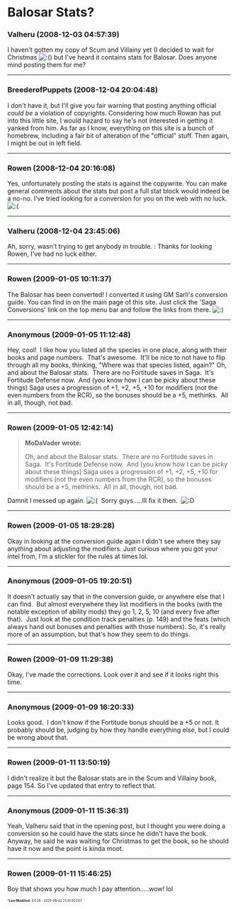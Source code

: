 # Balosar Stats?

### **Valheru** (2008-12-03 04:57:39)

I haven't gotten my copy of Scum and Villainy yet (I decided to wait for Christmas <!-- s:( -->![:(](https://i.ibb.co/FqwXZcmj/icon-e-sad.gif)<!-- s:( -->) but I've heard it contains stats for Balosar. Does anyone mind posting them for me?

---

### **BreederofPuppets** (2008-12-04 20:04:48)

I don't have it, but I'll give you fair warning that posting anything official *could be* a violation of copyrights. Considering how much Rowan has put into this little site, I would hazard to say he's not interested in getting it yanked from him.
As far as I know, everything on this site is a bunch of homebrew, including a fair bit of alteration of the "official" stuff.
Then again, I might be out in left field.

---

### **Rowen** (2008-12-04 20:16:08)

Yes, unfortunately posting the stats is against the copywrite. You can make general comments about the stats but post a full stat block would indeed be a no-no.
I've tried looking for a conversion for you on the web with no luck. <!-- s:( -->![:(](https://i.ibb.co/FqwXZcmj/icon-e-sad.gif)<!-- s:( -->

---

### **Valheru** (2008-12-04 23:45:06)

Ah, sorry, wasn't trying to get anybody in trouble. :
Thanks for looking Rowen, I've had no luck either.

---

### **Rowen** (2009-01-05 10:11:37)

The Balosar has been converted! I converted it using GM Sarli's conversion guide. You can find in on the main page of this site. Just click the 'Saga Conversions' link on the top menu bar and follow the links from there. <!-- s:) -->![:)](https://i.ibb.co/8LPNcWCM/icon-e-smile.gif)<!-- s:) -->

---

### **Anonymous** (2009-01-05 11:12:48)

Hey, cool!  I like how you listed all the species in one place, along with their books and page numbers.  That's awesome.  It'll be nice to not have to flip through all my books, thinking, "Where was that species listed, again?"
Oh, and about the Balosar stats.  There are no Fortitude saves in Saga.  It's Fortitude Defense now.  And (you know how I can be picky about these things) Saga uses a progression of +1, +2, +5, +10 for modifiers (not the even numbers from the RCR), so the bonuses should be a +5, methinks.  All in all, though, not bad.

---

### **Rowen** (2009-01-05 12:42:14)

> **MoDaVader wrote:**
>
> Oh, and about the Balosar stats.  There are no Fortitude saves in Saga.  It&#39;s Fortitude Defense now.  And (you know how I can be picky about these things) Saga uses a progression of +1, +2, +5, +10 for modifiers (not the even numbers from the RCR), so the bonuses should be a +5, methinks.  All in all, though, not bad.

Damnit I messed up again. <!-- s:( -->![:(](https://i.ibb.co/FqwXZcmj/icon-e-sad.gif)<!-- s:( -->  Sorry guys.....Ill fix it then.  <!-- s:D -->![:D](https://i.ibb.co/MDcFvFDD/icon-e-biggrin.gif)<!-- s:D -->

---

### **Rowen** (2009-01-05 18:29:28)

Okay in looking at the conversion guide again I didn't see where they say anything about adjusting the modifiers. Just curious where you got your intel from, I'm a stickler for the rules at times lol.

---

### **Anonymous** (2009-01-05 19:20:51)

It doesn't actually say that in the conversion guide, or anywhere else that I can find.  But almost everywhere they list modifiers in the books (with the notable exception of ability mods) they go 1, 2, 5, 10 (and every five after that).  Just look at the condition track penalties (p. 149) and the feats (which always hand out bonuses and penalties with those numbers).
So, it's really more of an assumption, but that's how they seem to do things.

---

### **Rowen** (2009-01-09 11:29:38)

Okay, I've made the corrections. Look over it and see if it looks right this time.

---

### **Anonymous** (2009-01-09 16:20:33)

Looks good.  I don't know if the Fortitude bonus should be a +5 or not. It probably should be, judging by how they handle everything else, but I could be wrong about that.

---

### **Rowen** (2009-01-11 13:50:19)

I didn't realize it but the Balosar stats are in the Scum and Villainy book, page 154. So I've updated that entry to reflect that.

---

### **Anonymous** (2009-01-11 15:36:31)

Yeah, Valheru said that in the opening post, but I thought you were doing a conversion so he could have the stats since he didn't have the book.  Anyway, he said he was waiting for Christmas to get the book, so he should have it now and the point is kinda moot.

---

### **Rowen** (2009-01-11 15:46:25)

Boy that shows you how much I pay attention.....wow! lol



<span style="font-size: 0.5em;">***Last Modified**: 4.0.28 - *2025-06-02 21:35:50 EDT*</span>